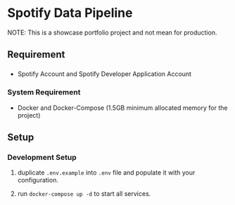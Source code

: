 # Spotify Data Pipeline

NOTE: This is a showcase portfolio project and not mean for production.

## Requirement

### 

- Spotify Account and Spotify Developer Application Account

### System Requirement

- Docker and Docker-Compose (1.5GB minimum allocated memory for the project)

## Setup

### Development Setup

1. duplicate `.env.example` into `.env` file and populate it with your configuration.

2. run `docker-compose up -d` to start all services.
